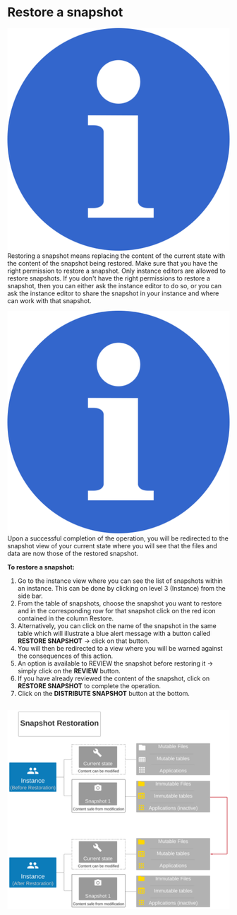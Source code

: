 # Restore a snapshot

![](../../.gitbook/assets/info_simple.svg.png)Restoring a snapshot means replacing the content of the current state with the content of the snapshot being restored. Make sure that you have the right permission to restore a snapshot. Only instance editors are allowed to restore snapshots. If you don't have the right permissions to restore a snapshot, then you can either ask the instance editor to do so, or you can ask the instance editor to share the snapshot in your instance and where can work with that snapshot.

![](../../.gitbook/assets/info_simple.svg.png)Upon a successful completion of the operation, you will be redirected to the snapshot view of your current state where you will see that the files and data are now those of the restored snapshot.  


**To restore a snapshot:**

1. Go to the instance view where you can see the list of snapshots within an instance. This can be done by clicking on level 3 \(Instance\) from the side bar. 
2. From the table of snapshots, choose the snapshot you want to restore and in the corresponding row for that snapshot click on the red icon contained in the column Restore. 
3. Alternatively, you can click on the name of the snapshot in the same table which will illustrate a blue alert message with a button called **RESTORE SNAPSHOT** -&gt; click on that button. 
4. You will then be redirected to a view where you will be warned against the consequences of this action. 
5. An option is available to REVIEW the snapshot before restoring it -&gt; simply click on the **REVIEW** button. 
6. If you have already reviewed the content of the snapshot, click on **RESTORE SNAPSHOT** to complete the operation. 
7. Click on the **DISTRIBUTE SNAPSHOT** button at the bottom.

## 

![This chart illustrates what happens when a snapshot is restored. Take an instance with one snapshot \(Snapshot 1\). When the user restores Snapshot 1, the content of the current state\(files, tables, and applications\) gets replaced by the content of Snapshot 1.](../../.gitbook/assets/instance-restoration-4.svg)



